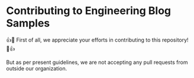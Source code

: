 # Contributing to Engineering Blog Samples

:+1::tada: First of all, we appreciate your efforts in contributing to this repository! :tada::+1:

But as per present guidelines, we are not accepting any pull requests from outside our organization. 

